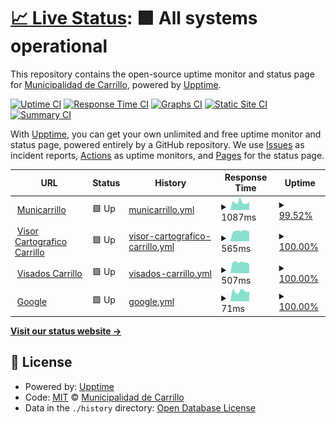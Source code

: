 # [📈 Live Status](https://municarrillo.github.io/status-site): <!--live status--> **🟩 All systems operational**

This repository contains the open-source uptime monitor and status page for [Municipalidad de Carrillo](https://www.municarrillo.go.cr), powered by [Upptime](https://github.com/upptime/upptime).

[![Uptime CI](https://github.com/municarrillo/status-site/workflows/Uptime%20CI/badge.svg)](https://github.com/municarrillo/status-site/actions?query=workflow%3A%22Uptime+CI%22)
[![Response Time CI](https://github.com/municarrillo/status-site/workflows/Response%20Time%20CI/badge.svg)](https://github.com/municarrillo/status-site/actions?query=workflow%3A%22Response+Time+CI%22)
[![Graphs CI](https://github.com/municarrillo/status-site/workflows/Graphs%20CI/badge.svg)](https://github.com/municarrillo/status-site/actions?query=workflow%3A%22Graphs+CI%22)
[![Static Site CI](https://github.com/municarrillo/status-site/workflows/Static%20Site%20CI/badge.svg)](https://github.com/municarrillo/status-site/actions?query=workflow%3A%22Static+Site+CI%22)
[![Summary CI](https://github.com/municarrillo/status-site/workflows/Summary%20CI/badge.svg)](https://github.com/municarrillo/status-site/actions?query=workflow%3A%22Summary+CI%22)

With [Upptime](https://upptime.js.org), you can get your own unlimited and free uptime monitor and status page, powered entirely by a GitHub repository. We use [Issues](https://github.com/municarrillo/status-site/issues) as incident reports, [Actions](https://github.com/municarrillo/status-site/actions) as uptime monitors, and [Pages](https://municarrillo.github.io/status-site) for the status page.

<!--start: status pages-->
<!-- This summary is generated by Upptime (https://github.com/upptime/upptime) -->
<!-- Do not edit this manually, your changes will be overwritten -->
<!-- prettier-ignore -->
| URL | Status | History | Response Time | Uptime |
| --- | ------ | ------- | ------------- | ------ |
| <img alt="" src="https://favicons.githubusercontent.com/www.municarrillo.go.cr" height="13"> [Municarrillo](https://www.municarrillo.go.cr) | 🟩 Up | [municarrillo.yml](https://github.com/municarrillo/status-site/commits/HEAD/history/municarrillo.yml) | <details><summary><img alt="Response time graph" src="./graphs/municarrillo/response-time-week.png" height="20"> 1087ms</summary><br><a href="https://municarrillo.github.io/status-site/history/municarrillo"><img alt="Response time 1022" src="https://img.shields.io/endpoint?url=https%3A%2F%2Fraw.githubusercontent.com%2Fmunicarrillo%2Fstatus-site%2FHEAD%2Fapi%2Fmunicarrillo%2Fresponse-time.json"></a><br><a href="https://municarrillo.github.io/status-site/history/municarrillo"><img alt="24-hour response time 1110" src="https://img.shields.io/endpoint?url=https%3A%2F%2Fraw.githubusercontent.com%2Fmunicarrillo%2Fstatus-site%2FHEAD%2Fapi%2Fmunicarrillo%2Fresponse-time-day.json"></a><br><a href="https://municarrillo.github.io/status-site/history/municarrillo"><img alt="7-day response time 1087" src="https://img.shields.io/endpoint?url=https%3A%2F%2Fraw.githubusercontent.com%2Fmunicarrillo%2Fstatus-site%2FHEAD%2Fapi%2Fmunicarrillo%2Fresponse-time-week.json"></a><br><a href="https://municarrillo.github.io/status-site/history/municarrillo"><img alt="30-day response time 963" src="https://img.shields.io/endpoint?url=https%3A%2F%2Fraw.githubusercontent.com%2Fmunicarrillo%2Fstatus-site%2FHEAD%2Fapi%2Fmunicarrillo%2Fresponse-time-month.json"></a><br><a href="https://municarrillo.github.io/status-site/history/municarrillo"><img alt="1-year response time 1022" src="https://img.shields.io/endpoint?url=https%3A%2F%2Fraw.githubusercontent.com%2Fmunicarrillo%2Fstatus-site%2FHEAD%2Fapi%2Fmunicarrillo%2Fresponse-time-year.json"></a></details> | <details><summary><a href="https://municarrillo.github.io/status-site/history/municarrillo">99.52%</a></summary><a href="https://municarrillo.github.io/status-site/history/municarrillo"><img alt="All-time uptime 99.93%" src="https://img.shields.io/endpoint?url=https%3A%2F%2Fraw.githubusercontent.com%2Fmunicarrillo%2Fstatus-site%2FHEAD%2Fapi%2Fmunicarrillo%2Fuptime.json"></a><br><a href="https://municarrillo.github.io/status-site/history/municarrillo"><img alt="24-hour uptime 100.00%" src="https://img.shields.io/endpoint?url=https%3A%2F%2Fraw.githubusercontent.com%2Fmunicarrillo%2Fstatus-site%2FHEAD%2Fapi%2Fmunicarrillo%2Fuptime-day.json"></a><br><a href="https://municarrillo.github.io/status-site/history/municarrillo"><img alt="7-day uptime 99.52%" src="https://img.shields.io/endpoint?url=https%3A%2F%2Fraw.githubusercontent.com%2Fmunicarrillo%2Fstatus-site%2FHEAD%2Fapi%2Fmunicarrillo%2Fuptime-week.json"></a><br><a href="https://municarrillo.github.io/status-site/history/municarrillo"><img alt="30-day uptime 99.89%" src="https://img.shields.io/endpoint?url=https%3A%2F%2Fraw.githubusercontent.com%2Fmunicarrillo%2Fstatus-site%2FHEAD%2Fapi%2Fmunicarrillo%2Fuptime-month.json"></a><br><a href="https://municarrillo.github.io/status-site/history/municarrillo"><img alt="1-year uptime 99.93%" src="https://img.shields.io/endpoint?url=https%3A%2F%2Fraw.githubusercontent.com%2Fmunicarrillo%2Fstatus-site%2FHEAD%2Fapi%2Fmunicarrillo%2Fuptime-year.json"></a></details>
| <img alt="" src="https://favicons.githubusercontent.com/visorcartografico.municarrillo.go.cr" height="13"> [Visor Cartografico Carrillo](https://visorcartografico.municarrillo.go.cr) | 🟩 Up | [visor-cartografico-carrillo.yml](https://github.com/municarrillo/status-site/commits/HEAD/history/visor-cartografico-carrillo.yml) | <details><summary><img alt="Response time graph" src="./graphs/visor-cartografico-carrillo/response-time-week.png" height="20"> 565ms</summary><br><a href="https://municarrillo.github.io/status-site/history/visor-cartografico-carrillo"><img alt="Response time 578" src="https://img.shields.io/endpoint?url=https%3A%2F%2Fraw.githubusercontent.com%2Fmunicarrillo%2Fstatus-site%2FHEAD%2Fapi%2Fvisor-cartografico-carrillo%2Fresponse-time.json"></a><br><a href="https://municarrillo.github.io/status-site/history/visor-cartografico-carrillo"><img alt="24-hour response time 531" src="https://img.shields.io/endpoint?url=https%3A%2F%2Fraw.githubusercontent.com%2Fmunicarrillo%2Fstatus-site%2FHEAD%2Fapi%2Fvisor-cartografico-carrillo%2Fresponse-time-day.json"></a><br><a href="https://municarrillo.github.io/status-site/history/visor-cartografico-carrillo"><img alt="7-day response time 565" src="https://img.shields.io/endpoint?url=https%3A%2F%2Fraw.githubusercontent.com%2Fmunicarrillo%2Fstatus-site%2FHEAD%2Fapi%2Fvisor-cartografico-carrillo%2Fresponse-time-week.json"></a><br><a href="https://municarrillo.github.io/status-site/history/visor-cartografico-carrillo"><img alt="30-day response time 565" src="https://img.shields.io/endpoint?url=https%3A%2F%2Fraw.githubusercontent.com%2Fmunicarrillo%2Fstatus-site%2FHEAD%2Fapi%2Fvisor-cartografico-carrillo%2Fresponse-time-month.json"></a><br><a href="https://municarrillo.github.io/status-site/history/visor-cartografico-carrillo"><img alt="1-year response time 578" src="https://img.shields.io/endpoint?url=https%3A%2F%2Fraw.githubusercontent.com%2Fmunicarrillo%2Fstatus-site%2FHEAD%2Fapi%2Fvisor-cartografico-carrillo%2Fresponse-time-year.json"></a></details> | <details><summary><a href="https://municarrillo.github.io/status-site/history/visor-cartografico-carrillo">100.00%</a></summary><a href="https://municarrillo.github.io/status-site/history/visor-cartografico-carrillo"><img alt="All-time uptime 100.00%" src="https://img.shields.io/endpoint?url=https%3A%2F%2Fraw.githubusercontent.com%2Fmunicarrillo%2Fstatus-site%2FHEAD%2Fapi%2Fvisor-cartografico-carrillo%2Fuptime.json"></a><br><a href="https://municarrillo.github.io/status-site/history/visor-cartografico-carrillo"><img alt="24-hour uptime 100.00%" src="https://img.shields.io/endpoint?url=https%3A%2F%2Fraw.githubusercontent.com%2Fmunicarrillo%2Fstatus-site%2FHEAD%2Fapi%2Fvisor-cartografico-carrillo%2Fuptime-day.json"></a><br><a href="https://municarrillo.github.io/status-site/history/visor-cartografico-carrillo"><img alt="7-day uptime 100.00%" src="https://img.shields.io/endpoint?url=https%3A%2F%2Fraw.githubusercontent.com%2Fmunicarrillo%2Fstatus-site%2FHEAD%2Fapi%2Fvisor-cartografico-carrillo%2Fuptime-week.json"></a><br><a href="https://municarrillo.github.io/status-site/history/visor-cartografico-carrillo"><img alt="30-day uptime 100.00%" src="https://img.shields.io/endpoint?url=https%3A%2F%2Fraw.githubusercontent.com%2Fmunicarrillo%2Fstatus-site%2FHEAD%2Fapi%2Fvisor-cartografico-carrillo%2Fuptime-month.json"></a><br><a href="https://municarrillo.github.io/status-site/history/visor-cartografico-carrillo"><img alt="1-year uptime 100.00%" src="https://img.shields.io/endpoint?url=https%3A%2F%2Fraw.githubusercontent.com%2Fmunicarrillo%2Fstatus-site%2FHEAD%2Fapi%2Fvisor-cartografico-carrillo%2Fuptime-year.json"></a></details>
| <img alt="" src="https://favicons.githubusercontent.com/visadosweb.municarrillo.go.cr" height="13"> [Visados Carrillo](https://visadosweb.municarrillo.go.cr) | 🟩 Up | [visados-carrillo.yml](https://github.com/municarrillo/status-site/commits/HEAD/history/visados-carrillo.yml) | <details><summary><img alt="Response time graph" src="./graphs/visados-carrillo/response-time-week.png" height="20"> 507ms</summary><br><a href="https://municarrillo.github.io/status-site/history/visados-carrillo"><img alt="Response time 491" src="https://img.shields.io/endpoint?url=https%3A%2F%2Fraw.githubusercontent.com%2Fmunicarrillo%2Fstatus-site%2FHEAD%2Fapi%2Fvisados-carrillo%2Fresponse-time.json"></a><br><a href="https://municarrillo.github.io/status-site/history/visados-carrillo"><img alt="24-hour response time 424" src="https://img.shields.io/endpoint?url=https%3A%2F%2Fraw.githubusercontent.com%2Fmunicarrillo%2Fstatus-site%2FHEAD%2Fapi%2Fvisados-carrillo%2Fresponse-time-day.json"></a><br><a href="https://municarrillo.github.io/status-site/history/visados-carrillo"><img alt="7-day response time 507" src="https://img.shields.io/endpoint?url=https%3A%2F%2Fraw.githubusercontent.com%2Fmunicarrillo%2Fstatus-site%2FHEAD%2Fapi%2Fvisados-carrillo%2Fresponse-time-week.json"></a><br><a href="https://municarrillo.github.io/status-site/history/visados-carrillo"><img alt="30-day response time 486" src="https://img.shields.io/endpoint?url=https%3A%2F%2Fraw.githubusercontent.com%2Fmunicarrillo%2Fstatus-site%2FHEAD%2Fapi%2Fvisados-carrillo%2Fresponse-time-month.json"></a><br><a href="https://municarrillo.github.io/status-site/history/visados-carrillo"><img alt="1-year response time 491" src="https://img.shields.io/endpoint?url=https%3A%2F%2Fraw.githubusercontent.com%2Fmunicarrillo%2Fstatus-site%2FHEAD%2Fapi%2Fvisados-carrillo%2Fresponse-time-year.json"></a></details> | <details><summary><a href="https://municarrillo.github.io/status-site/history/visados-carrillo">100.00%</a></summary><a href="https://municarrillo.github.io/status-site/history/visados-carrillo"><img alt="All-time uptime 100.00%" src="https://img.shields.io/endpoint?url=https%3A%2F%2Fraw.githubusercontent.com%2Fmunicarrillo%2Fstatus-site%2FHEAD%2Fapi%2Fvisados-carrillo%2Fuptime.json"></a><br><a href="https://municarrillo.github.io/status-site/history/visados-carrillo"><img alt="24-hour uptime 100.00%" src="https://img.shields.io/endpoint?url=https%3A%2F%2Fraw.githubusercontent.com%2Fmunicarrillo%2Fstatus-site%2FHEAD%2Fapi%2Fvisados-carrillo%2Fuptime-day.json"></a><br><a href="https://municarrillo.github.io/status-site/history/visados-carrillo"><img alt="7-day uptime 100.00%" src="https://img.shields.io/endpoint?url=https%3A%2F%2Fraw.githubusercontent.com%2Fmunicarrillo%2Fstatus-site%2FHEAD%2Fapi%2Fvisados-carrillo%2Fuptime-week.json"></a><br><a href="https://municarrillo.github.io/status-site/history/visados-carrillo"><img alt="30-day uptime 100.00%" src="https://img.shields.io/endpoint?url=https%3A%2F%2Fraw.githubusercontent.com%2Fmunicarrillo%2Fstatus-site%2FHEAD%2Fapi%2Fvisados-carrillo%2Fuptime-month.json"></a><br><a href="https://municarrillo.github.io/status-site/history/visados-carrillo"><img alt="1-year uptime 100.00%" src="https://img.shields.io/endpoint?url=https%3A%2F%2Fraw.githubusercontent.com%2Fmunicarrillo%2Fstatus-site%2FHEAD%2Fapi%2Fvisados-carrillo%2Fuptime-year.json"></a></details>
| <img alt="" src="https://favicons.githubusercontent.com/www.google.com" height="13"> [Google](https://www.google.com) | 🟩 Up | [google.yml](https://github.com/municarrillo/status-site/commits/HEAD/history/google.yml) | <details><summary><img alt="Response time graph" src="./graphs/google/response-time-week.png" height="20"> 71ms</summary><br><a href="https://municarrillo.github.io/status-site/history/google"><img alt="Response time 76" src="https://img.shields.io/endpoint?url=https%3A%2F%2Fraw.githubusercontent.com%2Fmunicarrillo%2Fstatus-site%2FHEAD%2Fapi%2Fgoogle%2Fresponse-time.json"></a><br><a href="https://municarrillo.github.io/status-site/history/google"><img alt="24-hour response time 71" src="https://img.shields.io/endpoint?url=https%3A%2F%2Fraw.githubusercontent.com%2Fmunicarrillo%2Fstatus-site%2FHEAD%2Fapi%2Fgoogle%2Fresponse-time-day.json"></a><br><a href="https://municarrillo.github.io/status-site/history/google"><img alt="7-day response time 71" src="https://img.shields.io/endpoint?url=https%3A%2F%2Fraw.githubusercontent.com%2Fmunicarrillo%2Fstatus-site%2FHEAD%2Fapi%2Fgoogle%2Fresponse-time-week.json"></a><br><a href="https://municarrillo.github.io/status-site/history/google"><img alt="30-day response time 74" src="https://img.shields.io/endpoint?url=https%3A%2F%2Fraw.githubusercontent.com%2Fmunicarrillo%2Fstatus-site%2FHEAD%2Fapi%2Fgoogle%2Fresponse-time-month.json"></a><br><a href="https://municarrillo.github.io/status-site/history/google"><img alt="1-year response time 76" src="https://img.shields.io/endpoint?url=https%3A%2F%2Fraw.githubusercontent.com%2Fmunicarrillo%2Fstatus-site%2FHEAD%2Fapi%2Fgoogle%2Fresponse-time-year.json"></a></details> | <details><summary><a href="https://municarrillo.github.io/status-site/history/google">100.00%</a></summary><a href="https://municarrillo.github.io/status-site/history/google"><img alt="All-time uptime 100.00%" src="https://img.shields.io/endpoint?url=https%3A%2F%2Fraw.githubusercontent.com%2Fmunicarrillo%2Fstatus-site%2FHEAD%2Fapi%2Fgoogle%2Fuptime.json"></a><br><a href="https://municarrillo.github.io/status-site/history/google"><img alt="24-hour uptime 100.00%" src="https://img.shields.io/endpoint?url=https%3A%2F%2Fraw.githubusercontent.com%2Fmunicarrillo%2Fstatus-site%2FHEAD%2Fapi%2Fgoogle%2Fuptime-day.json"></a><br><a href="https://municarrillo.github.io/status-site/history/google"><img alt="7-day uptime 100.00%" src="https://img.shields.io/endpoint?url=https%3A%2F%2Fraw.githubusercontent.com%2Fmunicarrillo%2Fstatus-site%2FHEAD%2Fapi%2Fgoogle%2Fuptime-week.json"></a><br><a href="https://municarrillo.github.io/status-site/history/google"><img alt="30-day uptime 100.00%" src="https://img.shields.io/endpoint?url=https%3A%2F%2Fraw.githubusercontent.com%2Fmunicarrillo%2Fstatus-site%2FHEAD%2Fapi%2Fgoogle%2Fuptime-month.json"></a><br><a href="https://municarrillo.github.io/status-site/history/google"><img alt="1-year uptime 100.00%" src="https://img.shields.io/endpoint?url=https%3A%2F%2Fraw.githubusercontent.com%2Fmunicarrillo%2Fstatus-site%2FHEAD%2Fapi%2Fgoogle%2Fuptime-year.json"></a></details>

<!--end: status pages-->

[**Visit our status website →**](https://municarrillo.github.io/status-site)

## 📄 License

- Powered by: [Upptime](https://github.com/upptime/upptime)
- Code: [MIT](./LICENSE) © [Municipalidad de Carrillo](https://www.municarrillo.go.cr)
- Data in the `./history` directory: [Open Database License](https://opendatacommons.org/licenses/odbl/1-0/)

